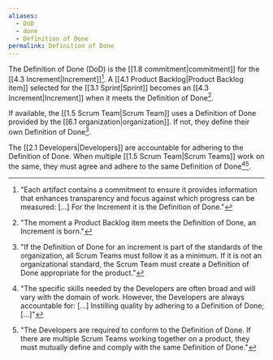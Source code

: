 ```yaml
---
aliases:
  - DoD
  - done
  - Definition of Done
permalink: Definition of Done
---
```

The Definition of Done (DoD) is the [[1.8 commitment|commitment]] for the [[4.3 Increment|Increment]][^each-artifact]. A [[4.1 Product Backlog|Product Backlog item]] selected for the [[3.1 Sprint|Sprint]] becomes an [[4.3 Increment|Increment]] when it meets the Definition of Done[^the-moment-a-pbi].

[^each-artifact]: "Each artifact contains a commitment to ensure it provides information that enhances transparency and focus against which progress can be measured: \[...\] For the Increment it is the Definition of Done."[^scrum-guide-2020]
[^the-moment-a-pbi]: "The moment a Product Backlog item meets the Definition of Done, an Increment is born."[^scrum-guide-2020]

If available, the [[1.5 Scrum Team|Scrum Team]] uses a Definition of Done provided by the [[6.1 organization|organization]]. If not, they define their own Definition of Done[^dod-organization].

[^dod-organization]: "If the Definition of Done for an increment is part of the standards of the organization, all Scrum Teams must follow it as a minimum. If it is not an organizational standard, the Scrum Team must create a Definition of Done appropriate for the product."[^scrum-guide-2020]

The [[2.1 Developers|Developers]] are accountable for adhering to the Definition of Done. When multiple [[1.5 Scrum Team|Scrum Teams]] work on the same, they must agree and adhere to the same Definition of Done[^specific-skills-needed][^developers-are-required].

[^specific-skills-needed]: "The specific skills needed by the Developers are often broad and will vary with the domain of work. However, the Developers are always accountable for: \[...\] Instilling quality by adhering to a Definition of Done;\[...\]"[^scrum-guide-2020]
[^developers-are-required]: "The Developers are required to conform to the Definition of Done. If there are multiple Scrum Teams working together on a product, they must mutually define and comply with the same Definition of Done."[^scrum-guide-2020]

[^scrum-guide-2020]: [[1.2 Scrum Guide|Scrum Guide (2020)]]
